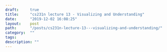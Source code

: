 ```yaml
---
draft:     true
title:     "cs231n lecture 13 - Visualizing and Understanding"
date:      "2019-12-02 16:08:25"
layout:    post
path:      "/posts/cs231n-lecture-13---visualizing-and-understanding/"
category:  ""
tags: 
description: ""
---
```

